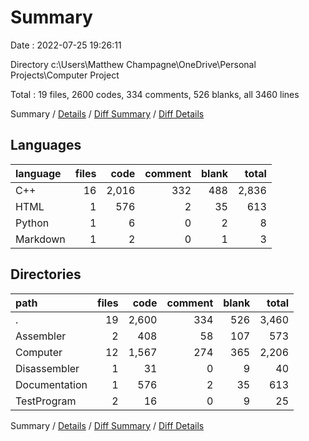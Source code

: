 # Summary

Date : 2022-07-25 19:26:11

Directory c:\\Users\\Matthew Champagne\\OneDrive\\Personal Projects\\Computer Project

Total : 19 files,  2600 codes, 334 comments, 526 blanks, all 3460 lines

Summary / [Details](details.md) / [Diff Summary](diff.md) / [Diff Details](diff-details.md)

## Languages
| language | files | code | comment | blank | total |
| :--- | ---: | ---: | ---: | ---: | ---: |
| C++ | 16 | 2,016 | 332 | 488 | 2,836 |
| HTML | 1 | 576 | 2 | 35 | 613 |
| Python | 1 | 6 | 0 | 2 | 8 |
| Markdown | 1 | 2 | 0 | 1 | 3 |

## Directories
| path | files | code | comment | blank | total |
| :--- | ---: | ---: | ---: | ---: | ---: |
| . | 19 | 2,600 | 334 | 526 | 3,460 |
| Assembler | 2 | 408 | 58 | 107 | 573 |
| Computer | 12 | 1,567 | 274 | 365 | 2,206 |
| Disassembler | 1 | 31 | 0 | 9 | 40 |
| Documentation | 1 | 576 | 2 | 35 | 613 |
| TestProgram | 2 | 16 | 0 | 9 | 25 |

Summary / [Details](details.md) / [Diff Summary](diff.md) / [Diff Details](diff-details.md)